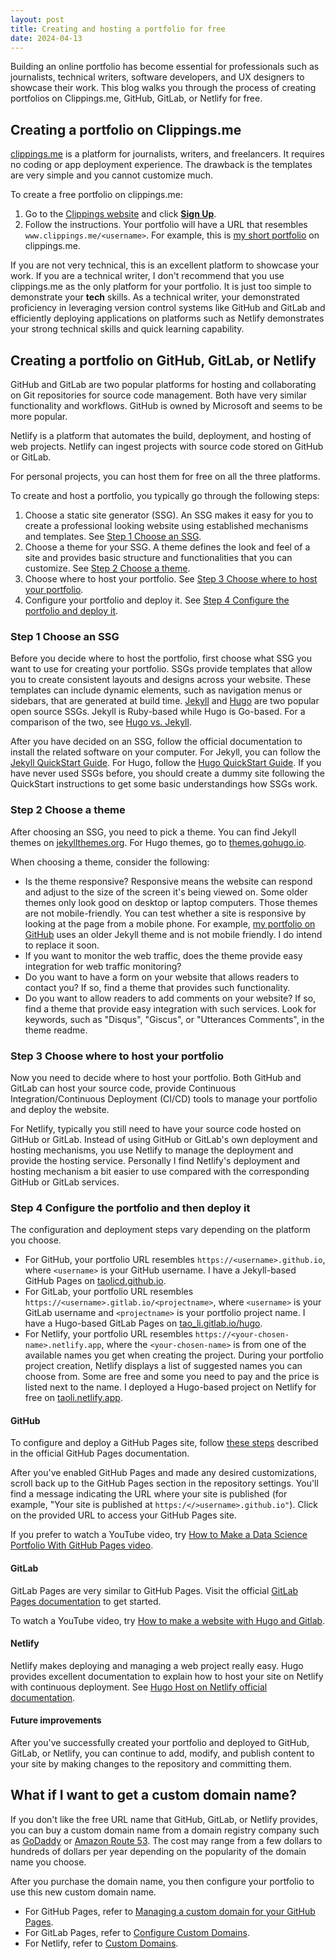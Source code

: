 ```yaml
---
layout: post
title: Creating and hosting a portfolio for free
date: 2024-04-13
---
```


Building an online portfolio has become essential for professionals such as journalists, technical writers, software developers, and UX designers to showcase their work.
This blog walks you through the process of creating portfolios on Clippings.me, GitHub, GitLab, or Netlify for free. 

## Creating a portfolio on Clippings.me

[clippings.me](https://www.clippings.me/) is a platform for journalists, writers, and freelancers. It requires no coding or app deployment experience. The drawback is the templates are very simple and you cannot customize much.  

To create a free portfolio on clippings.me:

1. Go to the [Clippings website](https://www.clippings.me) and click [**Sign Up**](https://www.clippings.me/users/sign_up).
2. Follow the instructions. Your portfolio will have a URL that resembles `www.clippings.me/<username>`. For example, this is [my short portfolio](https://www.clippings.me/taolicd) on clippings.me. 

If you are not very technical, this is an excellent platform to showcase your work. If you are a technical writer, I don't recommend that you use clippings.me as the only platform for your portfolio. It is just too simple to demonstrate your **tech** skills. As a technical writer, your demonstrated proficiency in leveraging version control systems like GitHub and GitLab and efficiently deploying applications on platforms such as Netlify demonstrates your strong technical skills and quick learning capability.



##  Creating a portfolio on GitHub, GitLab, or Netlify

GitHub and GitLab are two popular platforms for hosting and collaborating on Git repositories for source code management. Both have very similar functionality and workflows. GitHub is owned by Microsoft and seems to be more popular. 

Netlify is a platform that automates the build, deployment, and hosting of web projects. Netlify can ingest projects with source code stored on GitHub or GitLab. 

For personal projects, you can host them for free on all the three platforms. 

To create and host a portfolio, you typically go through the following steps:

1. Choose a static site generator (SSG). An SSG makes it easy for you to create a professional looking website using established mechanisms and templates. See [Step 1 Choose an SSG](#step-1-choose-an-ssg).
2. Choose a theme for your SSG. A theme defines the look and feel of a site and provides basic structure and functionalities that you can customize. See [Step 2 Choose a theme](#step-2-choose-a-theme).
3. Choose where to host your portfolio. See [Step 3 Choose where to host your portfolio](#step-3-choose-where-to-host-your-portfolio).
4. Configure your portfolio and deploy it. See [Step 4 Configure the portfolio and deploy it](#step-4-configure-the-portfolio-and-then-deploy-it).

### Step 1 Choose an SSG

Before you decide where to host the portfolio, first choose what SSG you want to use for creating your portfolio. SSGs provide templates that allow you to create consistent layouts and designs across your website. These templates can include dynamic elements, such as navigation menus or sidebars, that are generated at build time. [Jekyll](https://jekyllrb.com/) and [Hugo](https://gohugo.io/) are two popular open source SSGs. Jekyll is Ruby-based while Hugo is Go-based. For a comparison of the two, see [Hugo vs. Jekyll](https://opensource.com/article/17/5/hugo-vs-jekyll).

After you have decided on an SSG, follow the official documentation to install the related software on your computer. For Jekyll, you can follow the [Jekyll QuickStart Guide](https://jekyllrb.com/docs/). For Hugo, follow the [Hugo QuickStart Guide](https://gohugo.io/getting-started/quick-start/). If you have never used SSGs before, you should create a dummy site following the QuickStart instructions to get some basic understandings how SSGs work.

### Step 2 Choose a theme

After choosing an SSG, you need to pick a theme. You can find Jekyll themes on [jekyllthemes.org](http://jekyllthemes.org/). For Hugo themes, go to [themes.gohugo.io](https://themes.gohugo.io/).

When choosing a theme, consider the following:

* Is the theme responsive? Responsive means the website can respond and adjust to the size of the screen it's being viewed on. Some older themes only look good on desktop or laptop computers. Those themes are not mobile-friendly. You can test whether a site is responsive by looking at the page from a mobile phone. For example, [my portfolio on GitHub](https://taolicd.github.io/) uses an older Jekyll theme and is not mobile friendly. I do intend to replace it soon. 
* If you want to monitor the web traffic, does the theme provide easy integration for web traffic monitoring?
* Do you want to have a form on your website that allows readers to contact you? If so, find a theme that provides such functionality.
* Do you want to allow readers to add comments on your website? If so, find a theme that provide easy integration with such services. Look for keywords, such as "Disqus", "Giscus", or "Utterances Comments", in the theme readme.

### Step 3 Choose where to host your portfolio

Now you need to decide where to host your portfolio. Both GitHub and GitLab can host your source code, provide Continuous Integration/Continuous Deployment (CI/CD) tools to manage your portfolio and deploy the website. 

For Netlify, typically you still need to have your source code hosted on GitHub or GitLab. Instead of using GitHub or GitLab's own deployment and hosting mechanisms, you use Netlify to manage the deployment and provide the hosting service. Personally I find Netlify's deployment and hosting mechanism a bit easier to use compared with the corresponding GitHub or GitLab services. 

### Step 4 Configure the portfolio and then deploy it

The configuration and deployment steps vary depending on the platform you choose. 

* For GitHub, your portfolio URL resembles `https://<username>.github.io`,  where `<username>` is your GitHub username. I have a Jekyll-based GitHub Pages on [taolicd.github.io](https://taolicd.github.io).
* For GitLab, your portfolio URL resembles `https://<username>.gitlab.io/<projectname>`,  where `<username>` is your GitLab username and `<projectname>` is your portfolio project name. I have a Hugo-based GitLab Pages on [tao_li.gitlab.io/hugo](https://tao_li.gitlab.io/hugo/).
* For Netlify, your portfolio URL resembles `https://<your-chosen-name>.netlify.app`, where the `<your-chosen-name>` is from one of the available names you get when creating the project. During your portfolio project creation, Netlify displays a list of suggested names you can choose from. Some are free and some you need to pay and the price is listed next to the name. I deployed a Hugo-based project on Netlify for free on [taoli.netlify.app](https://taoli.netlify.app/).

#### GitHub

To configure and deploy a GitHub Pages site, follow [these steps](https://docs.github.com/en/pages/setting-up-a-github-pages-site-with-jekyll/creating-a-github-pages-site-with-jekyll) described in the official GitHub Pages documentation.

After you've enabled GitHub Pages and made any desired customizations, scroll back up to the GitHub Pages section in the repository settings. You'll find a message indicating the URL where your site is published (for example, "Your site is published at `https:/</>username>.github.io"`). Click on the provided URL to access your GitHub Pages site.

If you prefer to watch a YouTube video, try [How to Make a Data Science Portfolio With GitHub Pages video](https://www.youtube.com/watch?v=D9CLhQdLp8w&t=663s).

#### GitLab

GitLab Pages are very similar to GitHub Pages. Visit the official [GitLab Pages documentation](https://docs.gitlab.com/ee/user/project/pages/index.html) to get started.

To watch a YouTube video, try [How to make a website with Hugo and Gitlab](https://www.youtube.com/watch?v=-q6ZiCroiGM).

#### Netlify

Netlify makes deploying and managing a web project really easy. Hugo provides excellent documentation to explain how to host your site on Netlify with continuous deployment. See [Hugo Host on Netlify official documentation](https://gohugo.io/hosting-and-deployment/hosting-on-netlify/).

#### Future improvements

After you've successfully created your portfolio and deployed to GitHub, GitLab, or Netlify, you can continue to add, modify, and publish content to your site by making changes to the repository and committing them. 

## What if I want to get a custom domain name?

If you don't like the free URL name that GitHub, GitLab, or Netlify provides, you can buy a custom domain name from a domain registry company such as [GoDaddy](https://www.godaddy.com/) or [Amazon Route 53](https://aws.amazon.com/route53/). The cost may range from a few dollars to hundreds of dollars per year depending on the popularity of the domain name you choose.

After you purchase the domain name, you then configure your portfolio to use this new custom domain name. 

* For GitHub Pages, refer to [Managing a custom domain for your GitHub Pages](https://docs.github.com/en/pages/configuring-a-custom-domain-for-your-github-pages-site/managing-a-custom-domain-for-your-github-pages-site#about-custom-domain-configuration). 
* For GitLab Pages, refer to [Configure Custom Domains](https://docs.gitlab.com/ee/user/project/pages/custom_domains_ssl_tls_certification/). 
* For Netlify, refer to [Custom Domains](https://docs.netlify.com/domains-https/custom-domains/).



